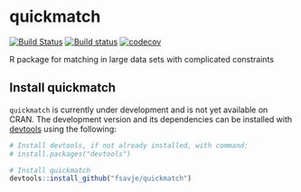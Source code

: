# quickmatch

[![Build Status](https://travis-ci.org/fsavje/quickmatch.svg?branch=master)](https://travis-ci.org/fsavje/quickmatch)
[![Build status](https://ci.appveyor.com/api/projects/status/beypek5qq868d4yf/branch/master?svg=true)](https://ci.appveyor.com/project/fsavje/quickmatch/branch/master)
[![codecov](https://codecov.io/gh/fsavje/quickmatch/branch/master/graph/badge.svg)](https://codecov.io/gh/fsavje/quickmatch)

R package for matching in large data sets with complicated constraints

## Install quickmatch

`quickmatch` is currently under development and is not yet available on CRAN. The development version and its dependencies can be installed with [devtools](https://github.com/hadley/devtools) using the following:
```R
# Install devtools, if not already installed, with command:
# install.packages("devtools")

# Install quickmatch
devtools::install_github("fsavje/quickmatch")
```

